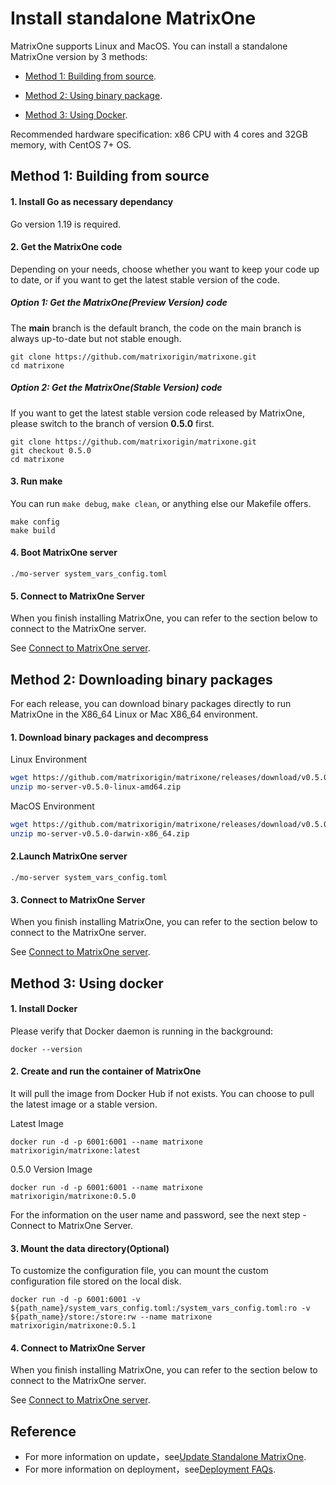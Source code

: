 # **Install standalone MatrixOne**

MatrixOne supports Linux and MacOS. You can install a standalone MatrixOne version by 3 methods:

- <p><a href="#code_source">Method 1: Building from source</a>.</p>
- <p><a href="#binary_packages">Method 2: Using binary package</a>.</p>
- <p><a href="#use_docker">Method 3: Using Docker</a>.</p>

Recommended hardware specification: x86 CPU with 4 cores and 32GB memory, with CentOS 7+ OS.

## <h2><a name="code_source">Method 1: Building from source</a></h2>

#### 1. Install Go as necessary dependancy

Go version 1.19 is required.

#### 2. Get the MatrixOne code

Depending on your needs, choose whether you want to keep your code up to date, or if you want to get the latest stable version of the code.

##### Option 1: Get the MatrixOne(Preview Version) code

The **main** branch is the default branch, the code on the main branch is always up-to-date but not stable enough.

```
git clone https://github.com/matrixorigin/matrixone.git
cd matrixone
```

##### Option 2: Get the MatrixOne(Stable Version) code

If you want to get the latest stable version code released by MatrixOne, please switch to the branch of version **0.5.0** first.

```
git clone https://github.com/matrixorigin/matrixone.git
git checkout 0.5.0
cd matrixone
```

#### 3. Run make

You can run `make debug`, `make clean`, or anything else our Makefile offers.

```
make config
make build
```

#### 4. Boot MatrixOne server

```
./mo-server system_vars_config.toml
```

#### 5. Connect to MatrixOne Server

When you finish installing MatrixOne, you can refer to the section below to connect to the MatrixOne server.

See [Connect to MatrixOne server](connect-to-matrixone-server.md).

## <h2><a name="binary_packages">Method 2: Downloading binary packages</a></h2>

For each release, you can download binary packages directly to run MatrixOne in the X86_64 Linux or Mac X86_64 environment.

#### 1. Download binary packages and decompress

Linux Environment

```bash
wget https://github.com/matrixorigin/matrixone/releases/download/v0.5.0/mo-server-v0.5.0-linux-amd64.zip
unzip mo-server-v0.5.0-linux-amd64.zip
```

MacOS Environment

```bash
wget https://github.com/matrixorigin/matrixone/releases/download/v0.5.0/mo-server-v0.5.0-darwin-x86_64.zip
unzip mo-server-v0.5.0-darwin-x86_64.zip
```

#### 2.Launch MatrixOne server

```
./mo-server system_vars_config.toml
```

#### 3. Connect to MatrixOne Server

When you finish installing MatrixOne, you can refer to the section below to connect to the MatrixOne server.

See [Connect to MatrixOne server](connect-to-matrixone-server.md).

## <h2><a name="use_docker">Method 3: Using docker</a></h2>

#### 1. Install Docker

Please verify that Docker daemon is running in the background:

```
docker --version
```

#### 2. Create and run the container of MatrixOne

It will pull the image from Docker Hub if not exists. You can choose to pull the latest image or a stable version.

Latest Image

```
docker run -d -p 6001:6001 --name matrixone matrixorigin/matrixone:latest
```

0.5.0 Version Image

```
docker run -d -p 6001:6001 --name matrixone matrixorigin/matrixone:0.5.0
```

For the information on the user name and password, see the next step - Connect to MatrixOne Server.

#### 3. Mount the data directory(Optional)

To customize the configuration file, you can mount the custom configuration file stored on the local disk.

```
docker run -d -p 6001:6001 -v ${path_name}/system_vars_config.toml:/system_vars_config.toml:ro -v ${path_name}/store:/store:rw --name matrixone matrixorigin/matrixone:0.5.1
```

#### 4. Connect to MatrixOne Server

When you finish installing MatrixOne, you can refer to the section below to connect to the MatrixOne server.

See [Connect to MatrixOne server](connect-to-matrixone-server.md).

## Reference

- For more information on update，see[Update Standalone MatrixOne](update-standalone-matrixone.md).
- For more information on deployment，see[Deployment FAQs](../FAQs/deployment-faqs.md).
